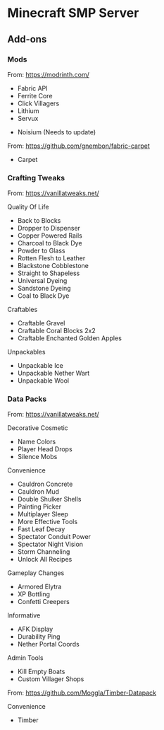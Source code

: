 # Minecraft SMP Server

## Add-ons

### Mods
From: https://modrinth.com/

- Fabric API
- Ferrite Core
- Click Villagers
- Lithium
- Servux

<!-- Mods not present because they're not updated to 1.21.8 -->
- Noisium (Needs to update)

From: https://github.com/gnembon/fabric-carpet
- Carpet

### Crafting Tweaks
From: https://vanillatweaks.net/

Quality Of Life
- Back to Blocks
- Dropper to Dispenser
- Copper Powered Rails
- Charcoal to Black Dye
- Powder to Glass
- Rotten Flesh to Leather
- Blackstone Cobblestone
- Straight to Shapeless
- Universal Dyeing
- Sandstone Dyeing
- Coal to Black Dye

Craftables
- Craftable Gravel
- Craftable Coral Blocks 2x2
- Craftable Enchanted Golden Apples

Unpackables
- Unpackable Ice
- Unpackable Nether Wart
- Unpackable Wool


### Data Packs
From: https://vanillatweaks.net/

Decorative Cosmetic
- Name Colors
- Player Head Drops
- Silence Mobs

Convenience
- Cauldron Concrete
- Cauldron Mud
- Double Shulker Shells
- Painting Picker
- Multiplayer Sleep
- More Effective Tools
- Fast Leaf Decay
- Spectator Conduit Power
- Spectator Night Vision
- Storm Channeling
- Unlock All Recipes

Gameplay Changes
- Armored Elytra
- XP Bottling
- Confetti Creepers

Informative
- AFK Display
- Durability Ping
- Nether Portal Coords

Admin Tools
- Kill Empty Boats
- Custom Villager Shops

From: https://github.com/Moggla/Timber-Datapack

Convenience
- Timber